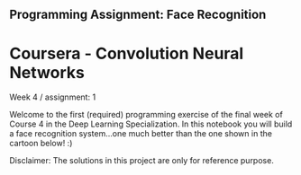 ## Programming Assignment: Face Recognition

# Coursera - Convolution Neural Networks

Week 4 / assignment: 1 

Welcome to the first (required) programming exercise of the final week of Course 4 in the Deep Learning Specialization. In this notebook you will build a face recognition system...one much better than the one shown in the cartoon below! :) 

Disclaimer: The solutions in this project are only for reference purpose.